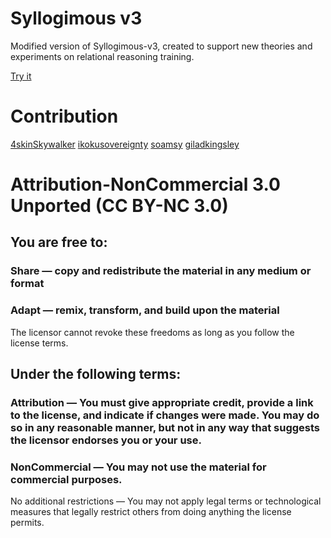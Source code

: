 # Syllogimous v3

Modified version of Syllogimous-v3, created to support new theories and experiments on relational reasoning training.

[Try it](https://soamsy.github.io/Syllogimous-v3/)

# Contribution

[4skinSkywalker](https://github.com/4skinSkywalker/)
[ikokusovereignty](https://github.com/ikokusovereignty/)
[soamsy](https://github.com/soamsy/)
[giladkingsley](https://github.com/giladkingsley/)


# Attribution-NonCommercial 3.0 Unported (CC BY-NC 3.0)

## You are free to:
### Share — copy and redistribute the material in any medium or format
### Adapt — remix, transform, and build upon the material

The licensor cannot revoke these freedoms as long as you follow the license terms.

## Under the following terms:
### Attribution — You must give appropriate credit, provide a link to the license, and indicate if changes were made. You may do so in any reasonable manner, but not in any way that suggests the licensor endorses you or your use.
### NonCommercial — You may not use the material for commercial purposes.

No additional restrictions — You may not apply legal terms or technological measures that legally restrict others from doing anything the license permits.
